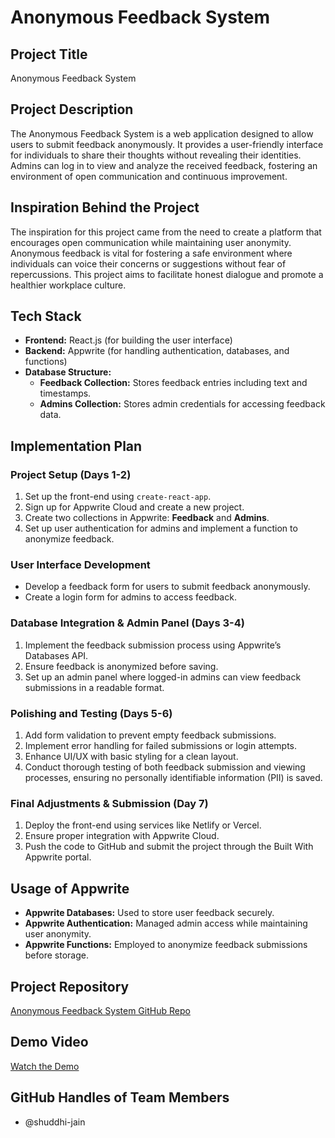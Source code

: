 # Anonymous Feedback System

## Project Title  
Anonymous Feedback System

## Project Description  
The Anonymous Feedback System is a web application designed to allow users to submit feedback anonymously. It provides a user-friendly interface for individuals to share their thoughts without revealing their identities. Admins can log in to view and analyze the received feedback, fostering an environment of open communication and continuous improvement.

## Inspiration Behind the Project  
The inspiration for this project came from the need to create a platform that encourages open communication while maintaining user anonymity. Anonymous feedback is vital for fostering a safe environment where individuals can voice their concerns or suggestions without fear of repercussions. This project aims to facilitate honest dialogue and promote a healthier workplace culture.

## Tech Stack  
- **Frontend:** React.js (for building the user interface)
- **Backend:** Appwrite (for handling authentication, databases, and functions)
- **Database Structure:**
  - **Feedback Collection:** Stores feedback entries including text and timestamps.
  - **Admins Collection:** Stores admin credentials for accessing feedback data.

## Implementation Plan  
### Project Setup (Days 1-2)
1. Set up the front-end using `create-react-app`.
2. Sign up for Appwrite Cloud and create a new project.
3. Create two collections in Appwrite: **Feedback** and **Admins**.
4. Set up user authentication for admins and implement a function to anonymize feedback.

### User Interface Development
- Develop a feedback form for users to submit feedback anonymously.
- Create a login form for admins to access feedback.

### Database Integration & Admin Panel (Days 3-4)
1. Implement the feedback submission process using Appwrite’s Databases API.
2. Ensure feedback is anonymized before saving.
3. Set up an admin panel where logged-in admins can view feedback submissions in a readable format.

### Polishing and Testing (Days 5-6)
1. Add form validation to prevent empty feedback submissions.
2. Implement error handling for failed submissions or login attempts.
3. Enhance UI/UX with basic styling for a clean layout.
4. Conduct thorough testing of both feedback submission and viewing processes, ensuring no personally identifiable information (PII) is saved.

### Final Adjustments & Submission (Day 7)
1. Deploy the front-end using services like Netlify or Vercel.
2. Ensure proper integration with Appwrite Cloud.
3. Push the code to GitHub and submit the project through the Built With Appwrite portal.

## Usage of Appwrite
- **Appwrite Databases:** Used to store user feedback securely.
- **Appwrite Authentication:** Managed admin access while maintaining user anonymity.
- **Appwrite Functions:** Employed to anonymize feedback submissions before storage.

## Project Repository  
[Anonymous Feedback System GitHub Repo](https://github.com/shuddhi-jain/anonymous-feedback)

## Demo Video  
[Watch the Demo](https://www.youtube.com/watch?v=demo-video-link)

## GitHub Handles of Team Members  
- @shuddhi-jain  


